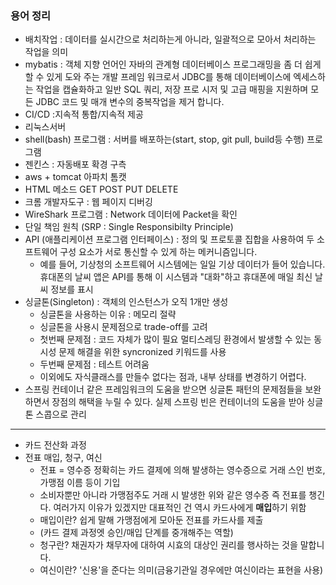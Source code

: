 ### 용어 정리
* 배치작업 : 데이터를 실시간으로 처리하는게 아니라, 일괄적으로 모아서 처리하는 작업을 의미
* mybatis : 객체 지향 언어인 자바의 관계형 데이터베이스 프로그래밍을 좀 더 쉽게 할 수 있게 도와 주는 개발 프레임 워크로서 JDBC를 통해 데이터베이스에 엑세스하는 작업을 캡슐화하고 일반 SQL 쿼리, 저장 프로 시저 및 고급 매핑을 지원하며 모든 JDBC 코드 및 매개 변수의 중복작업을 제거 합니다.
* CI/CD :지속적 통합/지속적 제공
* 리눅스서버
* shell(bash) 프로그램 : 서버를 배포하는(start, stop, git pull, build등 수행) 프로그램
* 젠킨스 : 자동배포 확경 구측
* aws + tomcat 아파치 톰캣
* HTML 메소드 GET POST PUT DELETE
* 크롬 개발자도구 : 웹 페이지 디버깅
* WireShark 프로그램 : Network 데이터에 Packet을 확인
* 단일 책임 원칙 (SRP : Single Responsibilty Principle)
* API (애플리케이션 프로그램 인터페이스) : 정의 및 프로토콜 집합을 사용하여 두 소프트웨어 구성 요소가 서로 통신할 수 있게 하는 메커니즘입니다.
  * 예를 들어, 기상청의 소프트웨어 시스템에는 일일 기상 데이터가 들어 있습니다. 휴대폰의 날씨 앱은 API를 통해 이 시스템과 "대화"하고 휴대폰에 매일 최신 날씨 정보를 표시
* 싱글톤(Singleton) : 객체의 인스턴스가 오직 1개만 생성
  * 싱글톤을 사용하는 이유 : 메모리 절략
  * 싱글톤을 사용시 문제점으로 trade-off를 고려
   * 첫번째 문제점 : 코드 자체가 많이 필요 멀티스레딩 환경에서 발생할 수 있는 동시성 문제 해결을 위한 syncronized 키워드를 사용
   * 두번째 문제점 : 테스트 어려움
   * 이외에도 자식클래스를 만들수 없다는 점과, 내부 상태를 변경하기 어렵다.
* 스프링 컨테이너 같은 프레임워크의 도움을 받으면 싱글톤 패턴의 문제점들을 보완하면서 장점의 해택을 누릴 수 있다. 실제 스프링 빈은 컨테이너의 도움을 받아 싱글톤 스콥으로 관리
--------
* 카드 전산화 과정
* 전표 매입, 청구, 여신
  * 전표 = 영수증 정확히는 카드 결제에 의해 발생하는 영수증으로 거래 스인 번호, 가맹점 이름 등이 기입
  * 소비자뿐만 아니라 가맹점주도 거래 시 발생한 위와 같은 영수증 즉 전표를 챙긴다. 여러가지 이유가 있겠지만 대표적인 건 역시 카드사에게 **매입**하기 위함
  * 매입이란? 쉽게 말해 가맹점에게 모아둔 전표를 카드사를 제출
  * (카드 결제 과정엣 승인/매입 단계를 중개해주는 역할)
  * 청구란? 채권자가 채무자에 대하여 시효의 대상인 권리를 행사하는 것을 말합니다.
  * 여신이란? '신용'을 준다는 의미(금융기관일 경우에만 여신이라는 표현을 사용)
